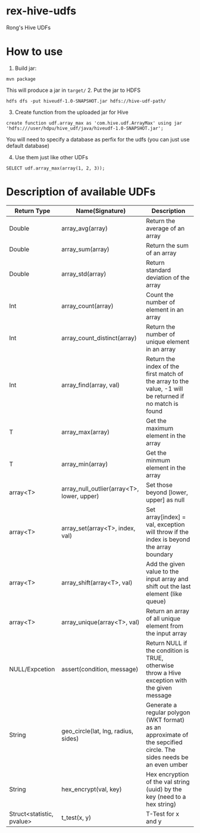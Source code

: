 rex-hive-udfs
==================

Rong's Hive UDFs

# How to use

1. Build jar:

```
mvn package
```

This will produce a jar in `target/`
2. Put the jar to HDFS

```
hdfs dfs -put hiveudf-1.0-SNAPSHOT.jar hdfs://hive-udf-path/
```

3. Create function from the uploaded jar for Hive
```
create function udf.array_max as 'com.hive.udf.ArrayMax' using jar 'hdfs:///user/hdpu/hive_udf/java/hiveudf-1.0-SNAPSHOT.jar';
```

You will need to specify a database as perfix for the udfs (you can just use default database)

4. Use them just like other UDFs
```
SELECT udf.array_max(array(1, 2, 3));
```

# Description of available UDFs
| Return Type | Name(Signature) | Description |
| --- | --- | --- |
| Double | array_avg(array) | Return the average of an array |
| Double | array_sum(array) | Return the sum of an array |
| Double | array_std(array) | Return standard deviation of the array |
| Int | array_count(array) | Count the number of element in an array |
| Int | array_count_distinct(array) | Return the number of unique element in an array |
| Int | array_find(array, val) | Return the index of the first match of the array to the value, -1 will be returned if no match is found |
| T | array_max(array<T>) | Get the maximum element in the array |
| T | array_min(array<T>) | Get the minmum element in the array |
| array\<T\> | array_null_outlier(array\<T\>, lower, upper) | Set those beyond [lower, upper] as null |
| array\<T\> | array_set(array\<T\>, index, val) | Set array[index] = val, exception will throw if the index is beyond the array boundary |
| array\<T\> | array_shift(array\<T\>, val) | Add the given value to the input array and shift out the last element (like queue) |
| array\<T\> | array_unique(array\<T\>, val) | Return an array of all unique element from the input array |
| NULL/Expcetion | assert(condition, message) | Return NULL if the condition is TRUE, otherwise throw a Hive exception with the given message |
| String | geo_circle(lat, lng, radius, sides) | Generate a regular polygon (WKT format) as an approximate of the sepcified circle. The sides needs be an even umber |
| String | hex_encrypt(val, key) | Hex encryption of the val string (uuid) by the key (need to a hex string) |
| Struct<statistic, pvalue> | t_test(x, y) | T-Test for x and y |
